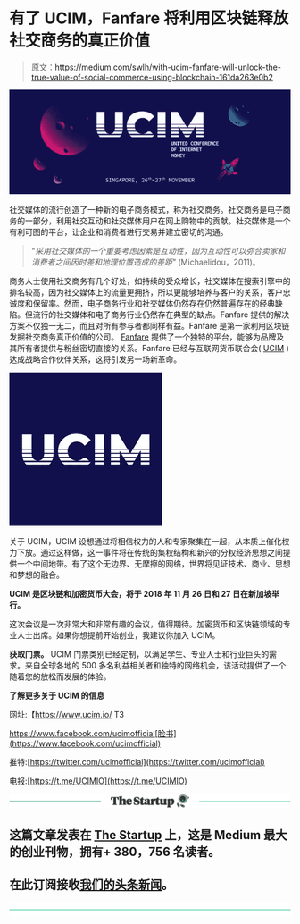 # 有了 UCIM，Fanfare 将利用区块链释放社交商务的真正价值

> 原文：<https://medium.com/swlh/with-ucim-fanfare-will-unlock-the-true-value-of-social-commerce-using-blockchain-161da263e0b2>

![](img/8e7eed4071bca642200d881821758559.png)

社交媒体的流行创造了一种新的电子商务模式，称为社交商务。社交商务是电子商务的一部分，利用社交互动和社交媒体用户在网上购物中的贡献。社交媒体是一个有利可图的平台，让企业和消费者进行交易并建立密切的沟通。

> "*采用社交媒体的一个重要考虑因素是互动性，因为互动性可以弥合卖家和消费者之间因时差和地理位置造成的差距"* (Michaelidou，2011)。

商务人士使用社交商务有几个好处，如持续的受众增长，社交媒体在搜索引擎中的排名较高，因为社交媒体上的流量更拥挤，所以更能够培养与客户的关系，客户忠诚度和保留率。然而，电子商务行业和社交媒体仍然存在仍然普遍存在的经典缺陷。但流行的社交媒体和电子商务行业仍然存在典型的缺点。Fanfare 提供的解决方案不仅独一无二，而且对所有参与者都同样有益。Fanfare 是第一家利用区块链发掘社交商务真正价值的公司。 [Fanfare](https://tokensale.fanfare.global/) 提供了一个独特的平台，能够为品牌及其所有者提供与粉丝密切直接的关系。Fanfare 已经与互联网货币联合会( [UCIM](https://www.ucim.io/) )达成战略合作伙伴关系，这将引发另一场新革命。

![](img/4c1d3988a2d798e98ef9c731568be9f6.png)

关于 UCIM，UCIM 设想通过将相信权力的人和专家聚集在一起，从本质上催化权力下放。通过这样做，这一事件将在传统的集权结构和新兴的分权经济思想之间提供一个中间地带。有了这个无边界、无摩擦的网络，世界将见证技术、商业、思想和梦想的融合。

**UCIM 是区块链和加密货币大会，将于 2018 年 11 月 26 日和 27 日在新加坡举行。**

这次会议是一次非常大和非常有趣的会议，值得期待。加密货币和区块链领域的专业人士出席。如果你想提前开始创业，我建议你加入 UCIM。

**获取门票。** UCIM 门票类别已经定制，以满足学生、专业人士和行业巨头的需求。来自全球各地的 500 多名利益相关者和独特的网络机会，该活动提供了一个随着您的放松而发展的体验。

**了解更多关于 UCIM 的信息**

网址:【https://www.ucim.io/ T3

https://www.facebook.com/ucimofficial[脸书](https://www.facebook.com/ucimofficial)

推特:[https://twitter.com/ucimofficial](https://twitter.com/ucimofficial)

电报:[https://t.me/UCIMIO](https://t.me/UCIMIO)

[![](img/308a8d84fb9b2fab43d66c117fcc4bb4.png)](https://medium.com/swlh)

## 这篇文章发表在 [The Startup](https://medium.com/swlh) 上，这是 Medium 最大的创业刊物，拥有+ 380，756 名读者。

## 在此订阅接收[我们的头条新闻](http://growthsupply.com/the-startup-newsletter/)。

[![](img/b0164736ea17a63403e660de5dedf91a.png)](https://medium.com/swlh)